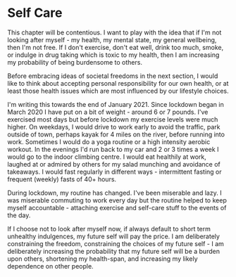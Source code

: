 # Self Care
This chapter will be contentious. I want to play with the idea that if I'm not looking after myself - my health, my mental state, my general wellbeing, then I'm not free. If I don't exercise, don't eat well, drink too much, smoke, or indulge in drug taking which is toxic to my health, then I am increasing my probability of being burdensome to others.

Before embracing ideas of societal freedoms in the next section, I would like to think about accepting personal responsibility for our own health, or at least those health issues which are most influenced by our lifestyle choices.

I'm writing this towards the end of January 2021.  Since lockdown began in March 2020 I have put on a bit of weight - around 6 or 7 pounds.  I've exercised most days but before lockdown my exercise levels were much higher.  On weekdays, I would drive to work early to avoid the traffic, park outside of town, perhaps kayak for 4 miles on the river, before running into work.  Sometimes I would do a yoga routine or a high intensity aerobic workout. In the evenings I'd run back to my car and 2 or 3 times a week I would go to the indoor climbing centre.  I would eat healthily at work, laughed at or admired by others for my salad munching and avoidance of takeaways.  I would fast regularly in different ways - intermittent fasting or frequent (weekly) fasts of 40+ hours.

During lockdown, my routine has changed. I've been miserable and lazy. I was miserable commuting to work every day but the routine helped to keep myself accountable - attaching exercise and self-care stuff to the events of the day.




If I choose not to look after myself now, if always default to short term unhealthy indulgences, my future self will pay the price.  I am deliberately constraining the freedom, constraining the choices of my future self - I am deliberately increasing the probability that my future self will be a burden upon others, shortening my health-span, and increasing my likely dependence on other people.